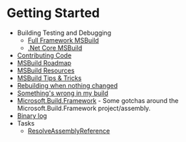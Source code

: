 # Getting Started

 * Building Testing and Debugging
   * [Full Framework MSBuild](https://github.com/Microsoft/msbuild/wiki/Building-Testing-and-Debugging-on-Full-Framework-MSBuild)
   * [.Net Core MSBuild](https://github.com/Microsoft/msbuild/wiki/Building-Testing-and-Debugging-on-.Net-Core-MSBuild)
 * [Contributing Code](Contributing-Code)
 * [MSBuild Roadmap](Roadmap)
 * [MSBuild Resources](MSBuild-Resources)
 * [MSBuild Tips & Tricks](MSBuild-Tips-&-Tricks)
 * [Rebuilding when nothing changed](Rebuilding-when-nothing-changed)
 * [Something's wrong in my build](Something's-wrong-in-my-build)
 * [Microsoft.Build.Framework](Microsoft.Build.Framework) - Some gotchas around the Microsoft.Build.Framework project/assembly.
 * [Binary log](Binary-Log)
 * Tasks
   * [ResolveAssemblyReference](ResolveAssemblyReference)
